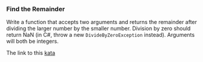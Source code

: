 ### Find the Remainder

Write a function that accepts two arguments and returns the remainder after dividing the larger number by the smaller number. Division by zero should return NaN (in C#, throw a new `DivideByZeroException` instead). Arguments will both be integers.  

The link to this [kata](https://www.codewars.com/kata/find-the-remainder/javascript)
